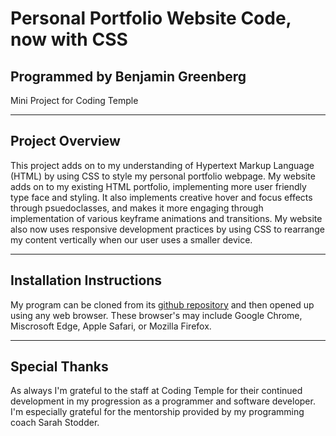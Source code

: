 # Personal Portfolio Website Code, now with CSS
## Programmed by Benjamin Greenberg
Mini Project for Coding Temple

___
## Project Overview
This project adds on to my understanding of Hypertext Markup Language \(HTML\) by using CSS to style my personal portfolio webpage. My website adds on to my existing HTML portfolio, implementing more user friendly type face and styling. It also implements creative hover and focus effects through psuedoclasses, and makes it more engaging through implementation of various keyframe animations and transitions. My website also now uses responsive development practices by using CSS to rearrange my content vertically when our user uses a smaller device.

___
## Installation Instructions
My program can be cloned from its [github repository](https://github.com/BGreenberg79/CT_Personal_Portfolio_Enhancement_MiniProject) and then opened up using any web browser. These browser's may include Google Chrome, Miscrosoft Edge, Apple Safari, or Mozilla Firefox.

___
## Special Thanks
As always I'm grateful to the staff at Coding Temple for their continued development in my progression as a programmer and software developer. I'm especially grateful for the mentorship provided by my programming coach Sarah Stodder.